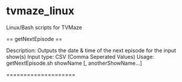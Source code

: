 # tvmaze_linux
Linux/Bash scripts for TVMaze

== getNextEpisode ==

Description: Outputs the date & time of the next episode for the input show(s)
Input type: CSV (Comma Seperated Values)
Usage: getNextEpisode.sh showName [, anotherShowName...]

====================